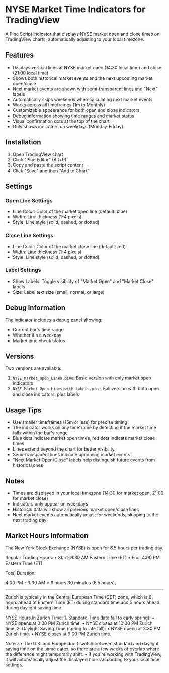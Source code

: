# NYSE Market Time Indicators for TradingView

A Pine Script indicator that displays NYSE market open and close times on TradingView charts, automatically adjusting to your local timezone.

## Features

- Displays vertical lines at NYSE market open (14:30 local time) and close (21:00 local time)
- Shows both historical market events and the next upcoming market open/close
- Next market events are shown with semi-transparent lines and "Next" labels
- Automatically skips weekends when calculating next market events
- Works across all timeframes (1m to Monthly)
- Customizable appearance for both open and close indicators
- Debug information showing time ranges and market status
- Visual confirmation dots at the top of the chart
- Only shows indicators on weekdays (Monday-Friday)

## Installation

1. Open TradingView chart
2. Click "Pine Editor" (Alt+P)
3. Copy and paste the script content
4. Click "Save" and then "Add to Chart"

## Settings

### Open Line Settings
- Line Color: Color of the market open line (default: blue)
- Width: Line thickness (1-4 pixels)
- Style: Line style (solid, dashed, or dotted)

### Close Line Settings
- Line Color: Color of the market close line (default: red)
- Width: Line thickness (1-4 pixels)
- Style: Line style (solid, dashed, or dotted)

### Label Settings
- Show Labels: Toggle visibility of "Market Open" and "Market Close" labels
- Size: Label text size (small, normal, or large)

## Debug Information

The indicator includes a debug panel showing:
- Current bar's time range
- Whether it's a weekday
- Market time check status

## Versions

Two versions are available:
1. `NYSE_Market_Open_Lines.pine`: Basic version with only market open indicators
2. `NYSE_Market_Open_Lines_with_Labels.pine`: Full version with both open and close indicators, plus labels

## Usage Tips

- Use smaller timeframes (15m or less) for precise timing
- The indicator works on any timeframe by detecting if the market time falls within the bar's range
- Blue dots indicate market open times, red dots indicate market close times
- Lines extend beyond the chart for better visibility
- Semi-transparent lines indicate upcoming market events
- "Next Market Open/Close" labels help distinguish future events from historical ones

## Notes

- Times are displayed in your local timezone (14:30 for market open, 21:00 for market close)
- Indicators only appear on weekdays
- Historical data will show all previous market open/close lines
- Next market events automatically adjust for weekends, skipping to the next trading day

## Market Hours Information

The New York Stock Exchange (NYSE) is open for 6.5 hours per trading day.

Regular Trading Hours:
	•	Start: 9:30 AM Eastern Time (ET)
	•	End: 4:00 PM Eastern Time (ET)

Total Duration:

4:00 PM - 9:30 AM = 6 hours 30 minutes (6.5 hours).

---

Zurich is typically in the Central European Time (CET) zone, which is 6 hours ahead of Eastern Time (ET) during standard time and 5 hours ahead during daylight saving time.

NYSE Hours in Zurich Time:
	1.	Standard Time (late fall to early spring):
	•	NYSE opens at 3:30 PM Zurich time.
	•	NYSE closes at 10:00 PM Zurich time.
	2.	Daylight Saving Time (spring to late fall):
	•	NYSE opens at 2:30 PM Zurich time.
	•	NYSE closes at 9:00 PM Zurich time.

Notes:
	•	The U.S. and Europe don't switch between standard and daylight saving time on the same dates, so there are a few weeks of overlap where the difference might temporarily shift.
	•	If you're working with TradingView, it will automatically adjust the displayed hours according to your local time settings.